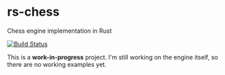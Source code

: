 # rs-chess
Chess engine implementation in Rust

[![Build Status](https://travis-ci.org/nagyf/rs-chess.svg?branch=master)](https://travis-ci.org/nagyf/rs-chess)

This is a **work-in-progress** project. I'm still working on the engine itself, so there are no working examples yet.
